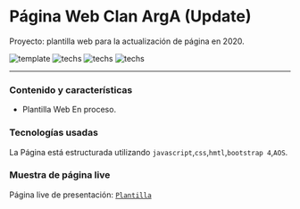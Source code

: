 # Página Web Clan ArgA (Update)
Proyecto: plantilla web para la actualización de página en 2020.

![template](https://img.shields.io/badge/Status-Woking-red.svg)
![techs](https://img.shields.io/badge/tech-HTML--JS--CSS-yellow.svg)
![techs](https://img.shields.io/badge/New-Bootstrap%204-purple.svg)
![techs](https://img.shields.io/badge/comp-AOS-lightgrey.svg)

---

### Contenido y características
- Plantilla Web En proceso.


### Tecnologías usadas

La Página está estructurada utilizando
`javascript`,`css`,`hmtl`,`bootstrap 4`,`AOS`.

### Muestra de página live

Página live de presentación: [`Plantilla`](https://mirlino.github.io/ArgA2020/)


